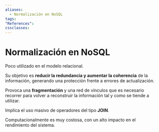 ```yaml
---
aliases:
  - Normalización en NoSQL
tags:
"References":
cssclasses:
---
```

# Normalización en NoSQL

Poco utilizado en el modelo relacional.

Su objetivo es **reducir la redundancia y aumentar la coherencia** de la información, generando una protección frente a errores de actualización.

Provoca una **fragmentación** y una red de vínculos que es necesario recorrer para volver a reconstruir la información tal y como se tiende a utilizar.

Implica el uso masivo de operadores del tipo **JOIN**. 

Computacionalmente es muy costosa, con un alto impacto en el rendimiento del sistema.